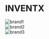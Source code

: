 # INVENTX

![brand1](https://i.imgur.com/Bu3bbAO.png) <br />
![brand2](https://i.imgur.com/Bu3bbAO.png) <br />
![brand3](https://i.imgur.com/9FLX2fP.png) <br />
